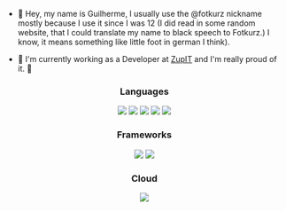 
* 👋 Hey, my name is Guilherme, I usually use the @fotkurz nickname mostly because I use it since I was 12 (I did read in some random website, that I could translate my name to black speech to Fotkurz.) I know, it means something like little foot in german I think).
  
* :rocket: I'm currently working as a Developer at <a href="https://github.com/ZupIT">ZupIT</a> and I'm really proud of it. :rocket: 

<h3 align=center>Languages</h3>
<p align=center> 
  <img src="https://img.shields.io/static/v1?label=Kotlin&message=Level%2020&color=0095D5&logo=kotlin&style=for-the-badge" />
  <img src="https://img.shields.io/static/v1?label=GoLang&message=Level%2030&color=00ADD8&logo=goland&style=for-the-badge" />
  <img src="https://img.shields.io/static/v1?label=Java&message=Level%2040&color=007396&logo=java&style=for-the-badge" />
  <img src="https://img.shields.io/static/v1?label=Python&message=Level%2060&color=3776AB&logo=python&style=for-the-badge" />
  <img src="https://img.shields.io/static/v1?label=JS&message=Level%2070&color=F7DF1E&logo=javascript&style=for-the-badge" />
</p>

<h3 align=center>Frameworks</h3>
<p align=center> 
  <img src="https://img.shields.io/static/v1?label=Spring Boot&message=Level%2040&color=6DB33F&logo=springboot&style=for-the-badge" />
  <img src="https://img.shields.io/static/v1?label=Micronauts&message=Level%2030&color=007396&logo=micronaut&style=for-the-badge" />
</p>

<h3 align=center>Cloud</h3>
<p align=center>
  <img src="https://img.shields.io/static/v1?label=AWS Lambda&message=Level%2050&color=FF9900&logo=awslambda&style=for-the-badge" />
</p>
